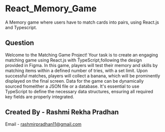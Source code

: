 # React_Memory_Game
A Memory game where users have to match cards into pairs, using React.js and Typescript.


## Question
Welcome to the Matching Game Project!
Your task is to create an engaging matching game using React.js with TypeScript,following the design provided in Figma. In this game, players will test their memory and skills by matching items within a defined number of tries, with a set limit. Upon successful matches, players will collect a banana, which will be prominently displayed on the final screen. Data for the game can be dynamically sourced fromeither a JSON file or a database. It's essential to use TypeScript to define the necessary data structures, ensuring all required key fields are properly integrated.


## Created By - Rashmi Rekha Pradhan
Email - rashmirpradhan11@gmail.com
